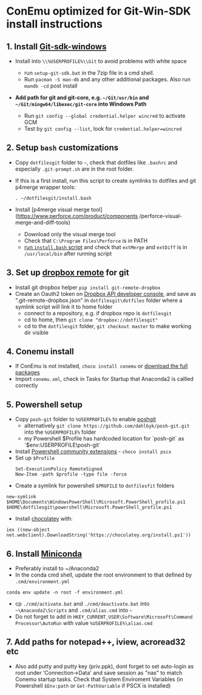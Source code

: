 # ConEmu optimized for Git-Win-SDK install instructions
## 1. Install [Git-sdk-windows](https://github.com/git-for-windows/build-extra/releases/tag/git-sdk-1.0.3)
* Install into `\\%USERPROFILE%\\Git` to avoid problems with white space

  - run `setup-git-sdk.bat` in the 7zip file in a cmd shell.
  - Run `pacman -S man-db` and any other additional packages. Also run `mandb -cd` post install
* **Add path for git and git-core, e.g. `~/Git/usr/bin` and `~/Git/mingw64/libexec/git-core` into Windows Path**
  - Run `git config --global credential.helper wincred` to activate GCM
  - Test by `git config --list`, look for `credential.helper=wincred`

## 2. Setup `bash` customizations
* Copy `dotfilesgit` folder to `~`, check that dotfiles like `.bashrc` and especially
`.git-prompt.sh` are in the root folder.
* If this is a first install, run this script to create symlinks to dotfiles and
 git p4merge wrapper tools:

     <a name="section5">`. ~/dotfilesgit/install.bash`</a>
* Install [p4merge visual merge tool](https://www.perforce.com/product/components /perforce-visual-merge-and-diff-tools)
  - Download only the visual merge tool
  - Check that `C:\Program Files\Perforce` is in PATH
  - [run `install.bash` script](#section5) and check that `extMerge` and `extDiff` is in `/usr/local/bin` after running script

## 3. Set up [dropbox remote](https://github.com/anishathalye/git-remote-dropbox) for git
* Install git dropbox helper `pip install git-remote-dropbox`
* Create an Oauth2 token on [Dropbox API developer console](https://www.dropbox.com/developers/apps),
 and save as ".git-remote-dropbox.json" in `dotfilesgit\dotfiles` folder where a
 symlink script will link it to home folder
  - connect to a repository, e.g. if dropbox repo is `dotfilesgit`
  - cd to home, then `git clone "dropbox://dotfilesgit" `
  - cd to the `dotfilesgit` folder, `git checkout master` to make working dir visible

## 4. Conemu install
* If ConEmu is not installed, `choco install conemu` or [download the full packages](http://www.fosshub.com/ConEmu.html)
* Import `conemu.xml`, check in Tasks for Startup that Anaconda2 is callled
 correctly

## 5. Powershell setup
* Copy `posh-git` folder to `%USERPROFILE%` to enable [poshgit](http://dahlbyk.github.io/posh-git/)
  - alternatively `git clone https://github.com/dahlbyk/posh-git.git` into the `%USERPROFILE%` folder
  - my Powershell $Profile has hardcoded location for `posh-git` as `$env:USERPROFILE\posh-git`
* Install [Powershell community extensions](https://chocolatey.org/packages/pscx) - `choco install pscx`
* Set up `$Profile`
  ```
  Set-ExecutionPolicy RemoteSigned
  New-Item -path $profile -type file -force
  ```
* Create a symlink for powershell `$PROFILE` to `dotfilesfit` folders
 ```
 new-symlink $HOME\Documents\WindowsPowerShell\Microsoft.PowerShell_profile.ps1 $HOME\dotfilesgit\powershell\Microsoft.PowerShell_profile.ps1
 ```
* Install [chocolatey](https://github.com/chocolatey/choco/wiki/Installation) with:
 ```
 iex ((new-object net.webclient).DownloadString('https://chocolatey.org/install.ps1'))
 ```

## 6. Install [Miniconda](https://conda.io/miniconda.html)
 - Preferably install to ~/Anaconda2
 - In the conda cmd shell, update the root environment to that defined by `.cmd/environment.yml`

  `conda env update -n root -f environment.yml`
 - cp `./cmd/activate.bat` and `./cmd/deactivate.bat` into `~\Anaconda2\Scripts`
  and `.cmd/alias.cmd` into `~`
 - Do not forget to add in `HKEY_CURRENT_USER\Software\Microsoft\Command Processor\AutoRun` with value `%USERPROFILE%\alias.cmd`

## 7. Add paths for notepad++, iview, acroread32 etc
* Also add putty and putty key (priv.ppk), dont forget to set auto-login as root under 'Connection->Data' and save session as "nas" to match Conemu startup tasks. Check that System Enviroment Variables (in Powershell `$Env:path` or `Get-PathVariable` if PSCX is installed)
